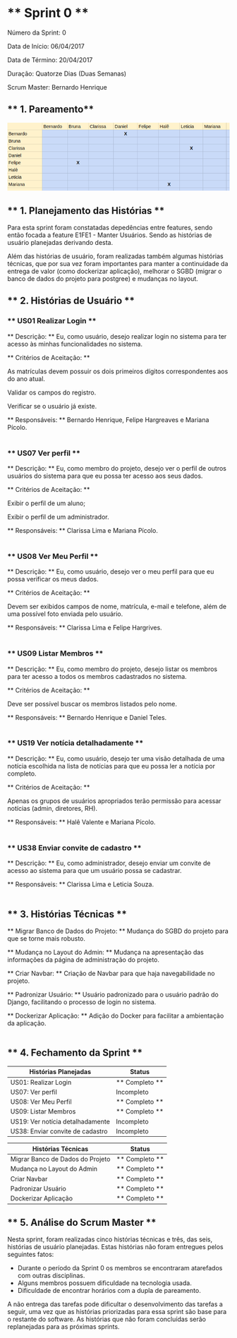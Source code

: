 # ** Sprint 0 **

Número da Sprint: 0

Data de Início: 06/04/2017

Data de Término: 20/04/2017

Duração: Quatorze Dias (Duas Semanas)

Scrum Master: Bernardo Henrique

## ** 1. Pareamento** 

![Pareamento Sprint 0](../img/sprints/pareamentoSprint0.png)


## ** 1. Planejamento das Histórias ** 
Para esta sprint foram constatadas depedências entre features, sendo então focada a feature E1FE1 - Manter Usuários. Sendo as histórias de usuário planejadas derivando desta. 

Além das histórias de usuário, foram realizadas também algumas histórias técnicas, que por sua vez foram importantes para manter a continuidade da entrega de valor (como dockerizar aplicação), melhorar o SGBD (migrar o banco de dados do projeto para postgree) e mudanças no layout.


## ** 2. Histórias de Usuário **


### ** US01 Realizar Login  ** 
** Descrição: ** Eu, como usuário, desejo realizar login no sistema para ter acesso às minhas funcionalidades no sistema.

** Critérios de Aceitação: **

As matrículas devem possuir os dois primeiros dígitos correspondentes aos do ano atual.

Validar os campos do registro.

Verificar se o usuário já existe.

** Responsáveis: ** Bernardo Henrique, Felipe Hargreaves e Mariana Pícolo.
<br><br>


### ** US07 Ver perfil ** 
** Descrição: ** Eu, como membro do projeto, desejo ver o perfil de outros usuários do sistema para que eu possa ter acesso aos seus dados.

** Critérios de Aceitação: **

Exibir o perfil de um aluno;

Exibir o perfil de um administrador.

** Responsáveis: ** Clarissa Lima e Mariana Pícolo.
<br><br>


### ** US08 Ver Meu Perfil ** 
** Descrição: ** Eu, como usuário, desejo ver o meu perfil para que eu possa verificar os meus dados.

** Critérios de Aceitação: **

Devem ser exibidos campos de nome, matrícula, e-mail e telefone, além de uma possível foto enviada pelo usuário.

** Responsáveis: ** Clarissa Lima e Felipe Hargrives.
<br><br>



### ** US09 Listar Membros ** 
** Descrição: ** Eu, como membro do projeto, desejo listar os membros para ter acesso a todos os membros cadastrados no sistema.

** Critérios de Aceitação: **

Deve ser possível buscar os membros listados pelo nome.

** Responsáveis: ** Bernardo Henrique e Daniel Teles.
<br><br>


### ** US19 Ver notícia detalhadamente ** 
** Descrição: ** Eu, como usuário, desejo ter uma visão detalhada de uma notícia escolhida na lista de notícias para que eu possa ler a notícia por completo.

** Critérios de Aceitação: **

Apenas os grupos de usuários apropriados terão permissão para acessar notícias (admin, diretores, RH).

** Responsáveis: ** Halê Valente e Mariana Pícolo.
<br><br>



### ** US38 Enviar convite de cadastro ** 
** Descrição: ** Eu, como administrador, desejo enviar um convite de acesso ao sistema para que um usuário possa se cadastrar.


** Responsáveis: ** Clarissa Lima e Leticia Souza.
<br><br>


## ** 3. Histórias Técnicas **

** Migrar Banco de Dados do Projeto: ** Mudança do SGBD do projeto para que se torne mais robusto.

** Mudança no Layout do Admin: ** Mudança na apresentação das informações da página de administração do projeto.

** Criar Navbar: ** Criação de Navbar para que haja navegabilidade no projeto.

** Padronizar Usuário: ** Usuário padronizado para o usuário padrão do Django, facilitando o processo de login no sistema.

** Dockerizar Aplicação: ** Adição do Docker para facilitar a ambientação da aplicação.
<br><br>


## ** 4. Fechamento da Sprint **
| Histórias Planejadas | Status |
|----------------------|--------|
| US01: Realizar Login | ** Completo ** |
| US07: Ver perfil  | Incompleto | 
| US08: Ver Meu Perfil | ** Completo ** |  
| US09: Listar Membros | ** Completo ** |  
| US19: Ver notícia detalhadamente | Incompleto |  
| US38: Enviar convite de cadastro | Incompleto |  

| Histórias Técnicas | Status |
|----------------------|--------|
| Migrar Banco de Dados do Projeto | ** Completo ** |
| Mudança no Layout do Admin  | ** Completo ** | 
| Criar Navbar | ** Completo ** |  
| Padronizar Usuário | ** Completo ** |  
| Dockerizar Aplicação | ** Completo ** | 



## ** 5. Análise do Scrum Master **
Nesta sprint, foram realizadas cinco histórias técnicas e três, das seis, histórias de usuário planejadas. Estas histórias não foram entregues pelos seguintes fatos: 

* Durante o período da Sprint 0 os membros se encontraram atarefados com outras disciplinas.
* Alguns membros possuem dificuldade na tecnologia usada.
* Dificuldade de encontrar horários com a dupla de pareamento.


A não entrega das tarefas pode dificultar o desenvolvimento das tarefas a seguir, uma vez que as histórias priorizadas para essa sprint são base para o restante do software. As histórias que não foram concluídas serão replanejadas para as próximas sprints.